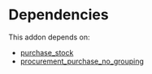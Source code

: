 # Dependencies

This addon depends on:

- [purchase_stock](../../../../../oca-ocb-warehouse/odoo-bringout-oca-ocb-purchase_stock)
- [procurement_purchase_no_grouping](../../../../../oca-workflow-process/odoo-bringout-oca-purchase-workflow-procurement_purchase_no_grouping)
